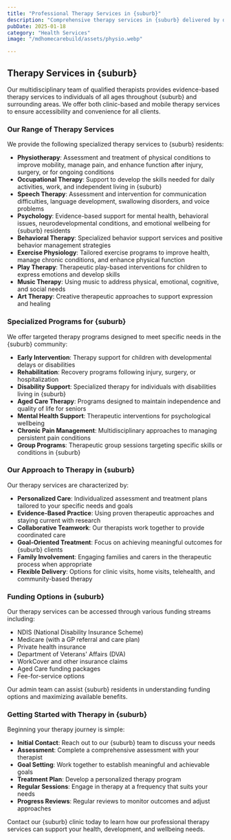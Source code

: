 ```yaml
---
title: "Professional Therapy Services in {suburb}"
description: "Comprehensive therapy services in {suburb} delivered by qualified professionals to support your physical, emotional, and developmental wellbeing through personalized treatment plans."
pubDate: 2025-01-18
category: "Health Services"
image: "/mdhomecarebuild/assets/physio.webp"

---
```


## Therapy Services in {suburb}

Our multidisciplinary team of qualified therapists provides evidence-based therapy services to individuals of all ages throughout {suburb} and surrounding areas. We offer both clinic-based and mobile therapy services to ensure accessibility and convenience for all clients.

### Our Range of Therapy Services

We provide the following specialized therapy services to {suburb} residents:

- **Physiotherapy**: Assessment and treatment of physical conditions to improve mobility, manage pain, and enhance function after injury, surgery, or for ongoing conditions
- **Occupational Therapy**: Support to develop the skills needed for daily activities, work, and independent living in {suburb}
- **Speech Therapy**: Assessment and intervention for communication difficulties, language development, swallowing disorders, and voice problems
- **Psychology**: Evidence-based support for mental health, behavioral issues, neurodevelopmental conditions, and emotional wellbeing for {suburb} residents
- **Behavioral Therapy**: Specialized behavior support services and positive behavior management strategies
- **Exercise Physiology**: Tailored exercise programs to improve health, manage chronic conditions, and enhance physical function
- **Play Therapy**: Therapeutic play-based interventions for children to express emotions and develop skills
- **Music Therapy**: Using music to address physical, emotional, cognitive, and social needs
- **Art Therapy**: Creative therapeutic approaches to support expression and healing

### Specialized Programs for {suburb}

We offer targeted therapy programs designed to meet specific needs in the {suburb} community:

- **Early Intervention**: Therapy support for children with developmental delays or disabilities
- **Rehabilitation**: Recovery programs following injury, surgery, or hospitalization
- **Disability Support**: Specialized therapy for individuals with disabilities living in {suburb}
- **Aged Care Therapy**: Programs designed to maintain independence and quality of life for seniors
- **Mental Health Support**: Therapeutic interventions for psychological wellbeing
- **Chronic Pain Management**: Multidisciplinary approaches to managing persistent pain conditions
- **Group Programs**: Therapeutic group sessions targeting specific skills or conditions in {suburb}

### Our Approach to Therapy in {suburb}

Our therapy services are characterized by:

- **Personalized Care**: Individualized assessment and treatment plans tailored to your specific needs and goals
- **Evidence-Based Practice**: Using proven therapeutic approaches and staying current with research
- **Collaborative Teamwork**: Our therapists work together to provide coordinated care
- **Goal-Oriented Treatment**: Focus on achieving meaningful outcomes for {suburb} clients
- **Family Involvement**: Engaging families and carers in the therapeutic process when appropriate
- **Flexible Delivery**: Options for clinic visits, home visits, telehealth, and community-based therapy

### Funding Options in {suburb}

Our therapy services can be accessed through various funding streams including:

- NDIS (National Disability Insurance Scheme)
- Medicare (with a GP referral and care plan)
- Private health insurance
- Department of Veterans' Affairs (DVA)
- WorkCover and other insurance claims
- Aged Care funding packages
- Fee-for-service options

Our admin team can assist {suburb} residents in understanding funding options and maximizing available benefits.

### Getting Started with Therapy in {suburb}

Beginning your therapy journey is simple:

- **Initial Contact**: Reach out to our {suburb} team to discuss your needs
- **Assessment**: Complete a comprehensive assessment with your therapist
- **Goal Setting**: Work together to establish meaningful and achievable goals
- **Treatment Plan**: Develop a personalized therapy program
- **Regular Sessions**: Engage in therapy at a frequency that suits your needs
- **Progress Reviews**: Regular reviews to monitor outcomes and adjust approaches

Contact our {suburb} clinic today to learn how our professional therapy services can support your health, development, and wellbeing needs.
